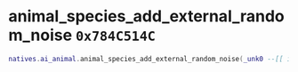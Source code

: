# animal_species_add_external_random_noise `0x784C514C`

```lua
natives.ai_animal.animal_species_add_external_random_noise(_unk0 --[[ integer ]], _unk1 --[[ integer ]], _unk2 --[[ integer ]], _unk3 --[[ integer ]], _unk4 --[[ integer ]])
```